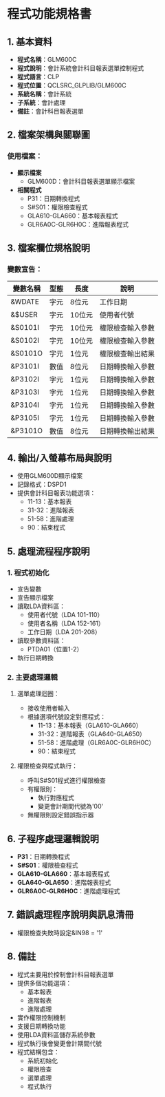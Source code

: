 # 程式功能規格書

## 1. 基本資料
- **程式名稱**：GLM600C
- **程式說明**：會計系統會計科目報表選單控制程式
- **程式語言**：CLP
- **程式位置**：QCLSRC_GLPLIB/GLM600C
- **系統名稱**：會計系統
- **子系統**：會計處理
- **備註**：會計科目報表選單

## 2. 檔案架構與關聯圖
### 使用檔案：
- **顯示檔案**
  - GLM600D：會計科目報表選單顯示檔案
- **相關程式**
  - P31：日期轉換程式
  - S#S01：權限檢查程式
  - GLA610-GLA660：基本報表程式
  - GLR6A0C-GLR6H0C：進階報表程式

## 3. 檔案欄位規格說明
### 變數宣告：
| 變數名稱 | 型態 | 長度 | 說明 |
|---------|------|------|------|
| &WDATE | 字元 | 8位元 | 工作日期 |
| &$USER | 字元 | 10位元 | 使用者代號 |
| &S0101I | 字元 | 10位元 | 權限檢查輸入參數 |
| &S0102I | 字元 | 10位元 | 權限檢查輸入參數 |
| &S0101O | 字元 | 1位元 | 權限檢查輸出結果 |
| &P3101I | 數值 | 8位元 | 日期轉換輸入參數 |
| &P3102I | 字元 | 1位元 | 日期轉換輸入參數 |
| &P3103I | 字元 | 1位元 | 日期轉換輸入參數 |
| &P3104I | 字元 | 1位元 | 日期轉換輸入參數 |
| &P3105I | 字元 | 1位元 | 日期轉換輸入參數 |
| &P3101O | 數值 | 8位元 | 日期轉換輸出結果 |

## 4. 輸出/入螢幕布局與說明
- 使用GLM600D顯示檔案
- 記錄格式：DSPD1
- 提供會計科目報表功能選項：
  * 11-13：基本報表
  * 31-32：進階報表
  * 51-58：進階處理
  * 90：結束程式

## 5. 處理流程程序說明
### 1. 程式初始化
- 宣告變數
- 宣告顯示檔案
- 讀取LDA資料區：
  * 使用者代號（LDA 101-110）
  * 使用者名稱（LDA 152-161）
  * 工作日期（LDA 201-208）
- 讀取參數資料區：
  * PTDA01（位置1-2）
- 執行日期轉換

### 2. 主要處理邏輯
1. 選單處理迴圈：
   - 接收使用者輸入
   - 根據選項代號設定對應程式：
     * 11-13：基本報表（GLA610-GLA660）
     * 31-32：進階報表（GLA640-GLA650）
     * 51-58：進階處理（GLR6A0C-GLR6H0C）
     * 90：結束程式

2. 權限檢查與程式執行：
   - 呼叫S#S01程式進行權限檢查
   - 有權限則：
     * 執行對應程式
     * 變更會計期間代號為'00'
   - 無權限則設定錯誤指示器

## 6. 子程序處理邏輯說明
- **P31**：日期轉換程式
- **S#S01**：權限檢查程式
- **GLA610-GLA660**：基本報表程式
- **GLA640-GLA650**：進階報表程式
- **GLR6A0C-GLR6H0C**：進階處理程式

## 7. 錯誤處理程序說明與訊息清冊
- 權限檢查失敗時設定&IN98 = '1'

## 8. 備註
- 程式主要用於控制會計科目報表選單
- 提供多個功能選項：
  * 基本報表
  * 進階報表
  * 進階處理
- 實作權限控制機制
- 支援日期轉換功能
- 使用LDA資料區儲存系統參數
- 程式執行後會變更會計期間代號
- 程式結構包含：
  * 系統初始化
  * 權限檢查
  * 選單處理
  * 程式執行 